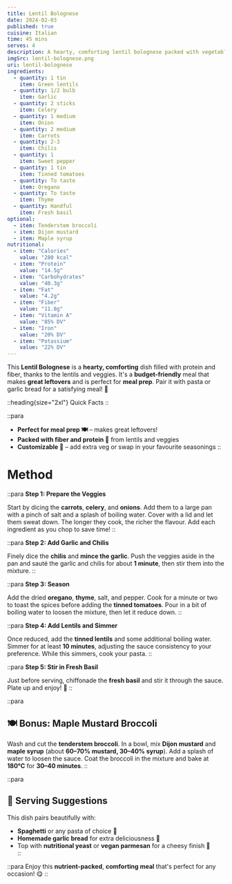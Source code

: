 ```yaml
---
title: Lentil Bolognese
date: 2024-02-03
published: true
cuisine: Italian
time: 45 mins
serves: 4
description: A hearty, comforting lentil bolognese packed with vegetables and rich flavors. This budget-friendly and protein-packed dish is perfect for meal prep and pairs beautifully with pasta or garlic bread.
imgSrc: lentil-bolognese.png
uri: lentil-bolognese
ingredients:
  - quantity: 1 tin
    item: Green lentils
  - quantity: 1/2 bulb
    item: Garlic
  - quantity: 2 sticks
    item: Celery
  - quantity: 1 medium
    item: Onion
  - quantity: 2 medium
    item: Carrots
  - quantity: 2-3
    item: Chilis
  - quantity: 1
    item: Sweet pepper
  - quantity: 1 tin
    item: Tinned tomatoes
  - quantity: To taste
    item: Oregano
  - quantity: To taste
    item: Thyme
  - quantity: Handful
    item: Fresh basil
optional:
  - item: Tenderstem broccoli
  - item: Dijon mustard
  - item: Maple syrup
nutritional:
  - item: "Calories"
    value: "280 kcal"
  - item: "Protein"
    value: "14.5g"
  - item: "Carbohydrates"
    value: "40.3g"
  - item: "Fat"
    value: "4.2g"
  - item: "Fiber"
    value: "11.8g"
  - item: "Vitamin A"
    value: "85% DV"
  - item: "Iron"
    value: "20% DV"
  - item: "Potassium"
    value: "22% DV"
---
```


This **Lentil Bolognese** is a **hearty, comforting** dish filled with protein and fiber, thanks to the lentils and veggies. It's a **budget-friendly** meal that makes **great leftovers** and is perfect for **meal prep**. Pair it with pasta or garlic bread for a satisfying meal! 🍝

::heading{size="2xl"}
Quick Facts
::

::para
- **Perfect for meal prep 🍽️** – makes great leftovers! 
- **Packed with fiber and protein 🥕** from lentils and veggies 
- **Customizable 🌿** – add extra veg or swap in your favourite seasonings
::

# Method

::para
**Step 1: Prepare the Veggies**

Start by dicing the **carrots**, **celery**, and **onions**. Add them to a large pan with a pinch of salt and a splash of boiling water. Cover with a lid and let them sweat down. The longer they cook, the richer the flavour. Add each ingredient as you chop to save time!
::

::para
**Step 2: Add Garlic and Chilis**

Finely dice the **chilis** and **mince the garlic**. Push the veggies aside in the pan and sauté the garlic and chilis for about **1 minute**, then stir them into the mixture.
::

::para
**Step 3: Season**

Add the dried **oregano**, **thyme**, salt, and pepper. Cook for a minute or two to toast the spices before adding the **tinned tomatoes**. Pour in a bit of boiling water to loosen the mixture, then let it reduce down.
::

::para
**Step 4: Add Lentils and Simmer**

Once reduced, add the **tinned lentils** and some additional boiling water. Simmer for at least **10 minutes**, adjusting the sauce consistency to your preference. While this simmers, cook your pasta.
::

::para
**Step 5: Stir in Fresh Basil**

Just before serving, chiffonade the **fresh basil** and stir it through the sauce. Plate up and enjoy! 🌱
::

::para
## 🍽️ **Bonus: Maple Mustard Broccoli**

Wash and cut the **tenderstem broccoli**. In a bowl, mix **Dijon mustard** and **maple syrup** (about **60–70% mustard, 30–40% syrup**). Add a splash of water to loosen the sauce. Coat the broccoli in the mixture and bake at **180°C** for **30–40 minutes**.
::

::para
## 🍝 **Serving Suggestions**

This dish pairs beautifully with:

- **Spaghetti** or any pasta of choice 🍝  
- **Homemade garlic bread** for extra deliciousness 🥖  
- Top with **nutritional yeast** or **vegan parmesan** for a cheesy finish 🧀  
::

::para
Enjoy this **nutrient-packed**, **comforting meal** that's perfect for any occasion! 😋
::
